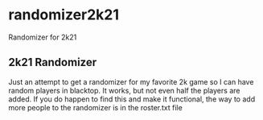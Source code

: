 # randomizer2k21

Randomizer for 2k21

## 2k21 Randomizer
Just an attempt to get a randomizer for my favorite 2k game so I can have random players in blacktop. It works, but not even half the players are added.
If you do happen to find this and make it functional, the way to add more people to the randomizer is in the roster.txt file

